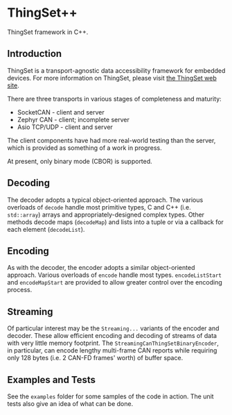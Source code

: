 # ThingSet++

ThingSet framework in C++.

## Introduction

ThingSet is a transport-agnostic data accessibility framework for embedded devices. For more
information on ThingSet, please visit [the ThingSet web site](https://thingset.io/).

There are three transports in various stages of completeness and maturity:

- SocketCAN - client and server
- Zephyr CAN - client; incomplete server
- Asio TCP/UDP - client and server

The client components have had more real-world testing than the server, which is provided as
something of a work in progress.

At present, only binary mode (CBOR) is supported.

## Decoding

The decoder adopts a typical object-oriented approach. The various overloads of `decode`
handle most primitive types, C and C++ (i.e. `std::array`) arrays and appropriately-designed complex
types. Other methods decode maps (`decodeMap`) and lists into a tuple or via a callback for each
element (`decodeList`).

## Encoding

As with the decoder, the encoder adopts a similar object-oriented approach. Various overloads of
`encode` handle most types. `encodeListStart` and `encodeMapStart` are provided to allow greater
control over the encoding process.

## Streaming

Of particular interest may be the `Streaming...` variants of the encoder and decoder. These allow
efficient encoding and decoding of streams of data with very little memory footprint. The
`StreamingCanThingSetBinaryEncoder`, in particular, can encode lengthy multi-frame CAN reports while
requiring only 128 bytes (i.e. 2 CAN-FD frames' worth) of buffer space.

## Examples and Tests

See the `examples` folder for some samples of the code in action. The unit tests also give an idea of what can be done.
